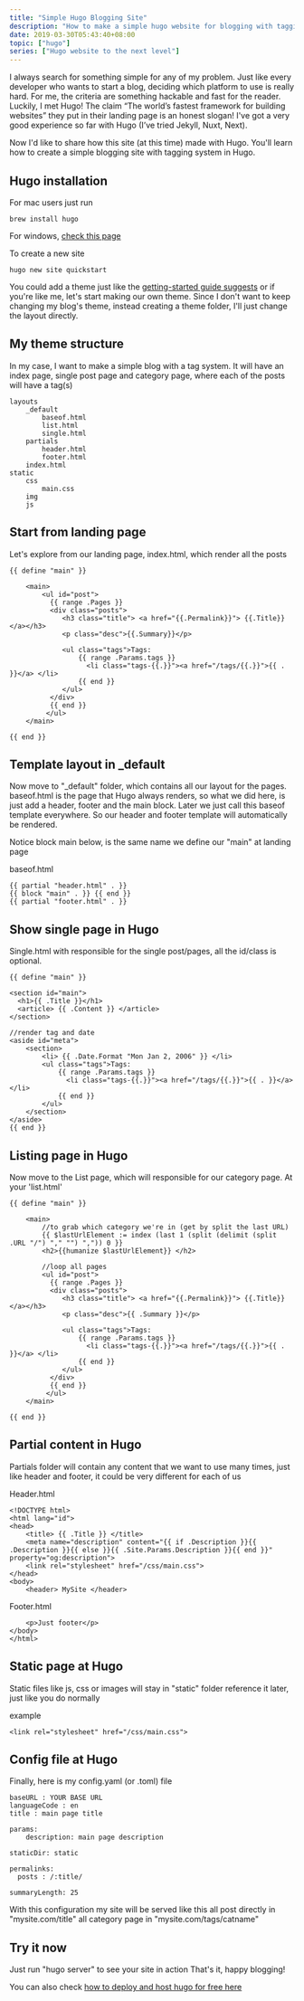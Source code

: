 ```yaml
---
title: "Simple Hugo Blogging Site"
description: "How to make a simple hugo website for blogging with tagging or category system."
date: 2019-03-30T05:43:40+08:00
topic: ["hugo"]
series: ["Hugo website to the next level"]
---
```


I always search for something simple for any of my problem. Just like every developer who wants to start a blog, deciding which platform to use is really hard. For me, the criteria are something hackable and fast for the reader. Luckily, I met Hugo! The claim “The world’s fastest framework for building websites” they put in their landing page is an honest slogan! I've got a very good experience so far with Hugo (I’ve tried Jekyll, Nuxt, Next).

Now I'd like to share how this site (at this time) made with Hugo. You'll learn how to create a simple blogging site with tagging system in Hugo.

## Hugo installation
For mac users just run
```
brew install hugo
```

For windows, [check this page](https://gohugo.io/getting-started/installing)

To create a new site
```
hugo new site quickstart
```  
  
You could add a theme just like the [getting-started guide suggests](https://gohugo.io/getting-started/quick-start/) or if you're like me, let's start making our own theme. Since I don't want to keep changing my blog's theme, instead creating a theme folder, I'll just change the layout directly.

## My theme structure
In my case, I want to make a simple blog with a tag system. It will have an index page, single post page and category page, where each of the posts will have a tag(s)
```
layouts
    _default
        baseof.html
        list.html
        single.html
    partials
        header.html
        footer.html
    index.html
static
    css
        main.css
    img
    js
```

## Start from landing page
Let's explore from our landing page, index.html, which render all the posts
```
{{ define "main" }}

    <main>
        <ul id="post">
          {{ range .Pages }}
          <div class="posts">
             <h3 class="title"> <a href="{{.Permalink}}"> {{.Title}} </a></h3>
             <p class="desc">{{.Summary}}</p>

             <ul class="tags">Tags:
                 {{ range .Params.tags }}
                   <li class="tags-{{.}}"><a href="/tags/{{.}}">{{ . }}</a> </li>
                 {{ end }}
             </ul>
          </div>
          {{ end }}
         </ul>
    </main>

{{ end }}
```

## Template layout in _default
Now move to "_default" folder, which contains all our layout for the pages.
baseof.html is the page that Hugo always renders, so what we did here, is just add a header, footer and the main block.
Later we just call this baseof template everywhere. So our header and footer template will automatically be rendered.

Notice block main below, is the same name we define our "main" at landing page

baseof.html
```
{{ partial "header.html" . }}
{{ block "main" . }} {{ end }}
{{ partial "footer.html" . }}
```

## Show single page in Hugo
Single.html with responsible for the single post/pages, all the id/class is optional.
```
{{ define "main" }}

<section id="main">
  <h1>{{ .Title }}</h1>
  <article> {{ .Content }} </article>
</section>

//render tag and date
<aside id="meta">
    <section>
        <li> {{ .Date.Format "Mon Jan 2, 2006" }} </li>
        <ul class="tags">Tags:
            {{ range .Params.tags }}
              <li class="tags-{{.}}"><a href="/tags/{{.}}">{{ . }}</a> </li>
            {{ end }}
        </ul>
    </section>
</aside>
{{ end }}
```

## Listing page in Hugo
Now move to the List page, which will responsible for our category page.
At your 'list.html'

```
{{ define "main" }}

    <main>
        //to grab which category we're in (get by split the last URL)
        {{ $lastUrlElement := index (last 1 (split (delimit (split .URL "/") "," "") ",")) 0 }}
        <h2>{{humanize $lastUrlElement}} </h2>

        //loop all pages
        <ul id="post">
          {{ range .Pages }}
          <div class="posts">
             <h3 class="title"> <a href="{{.Permalink}}"> {{.Title}} </a></h3>
             <p class="desc">{{ .Summary }}</p>

             <ul class="tags">Tags:
                 {{ range .Params.tags }}
                   <li class="tags-{{.}}"><a href="/tags/{{.}}">{{ . }}</a> </li>
                 {{ end }}
             </ul>
          </div>
          {{ end }}
         </ul>
    </main>

{{ end }}
```

## Partial content in Hugo 

Partials folder will contain any content that we want to use many times, just like header and footer, it could be very different for each of us

Header.html
```
<!DOCTYPE html>
<html lang="id">
<head>
    <title> {{ .Title }} </title>
    <meta name="description" content="{{ if .Description }}{{ .Description }}{{ else }}{{ .Site.Params.Description }}{{ end }}" property="og:description">
    <link rel="stylesheet" href="/css/main.css">
</head>
<body>
    <header> MySite </header>
```

Footer.html
```
    <p>Just footer</p>
</body>
</html>
```

## Static page at Hugo

Static files like js, css or images will stay in "static" folder
reference it later, just like you do normally

example
```
<link rel="stylesheet" href="/css/main.css">
```

## Config file at Hugo

Finally, here is my config.yaml (or .toml) file

```
baseURL : YOUR BASE URL
languageCode : en
title : main page title

params:
    description: main page description

staticDir: static

permalinks:
  posts : /:title/

summaryLength: 25
```

With this configuration my site will be served like this
all post directly in "mysite.com/title"
all category page in "mysite.com/tags/catname"

## Try it now
Just run "hugo server" to see your site in action
That's it, happy blogging!

You can also check [how to deploy and host hugo for free here](https://onebite.dev/how-to-deploy-and-host-hugo-in-github-pages/)